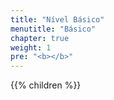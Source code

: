 ```yaml
---
title: "Nível Básico"
menutitle: "Básico"
chapter: true
weight: 1
pre: "<b></b>"
---
```


{{% children  %}}

